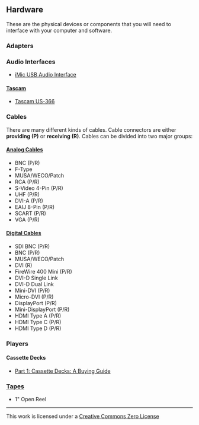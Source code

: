 ## Hardware
These are the physical devices or components that you will need to interface with your computer and software.

### Adapters

### Audio Interfaces
- [iMic USB Audio Interface](https://griffintechnology.com/us/products/audio/imic)

#### [Tascam](http://tascam.com/products/pc_audio_interface/)
- [Tascam US-366](http://tascam.com/product/us-366/)

### Cables
There are many different kinds of cables. Cable connectors are either __providing (P)__ or __receiving (R)__. Cables can be divided into two major groups:

#### [Analog Cables](https://github.com/ablwr/media-id-posters#analog-cables)
- BNC (P/R)
- F-Type
- MUSA/WECO/Patch
- RCA (P/R)
- S-Video 4-Pin (P/R)
- UHF (P/R)
- DVI-A (P/R)
- EAIJ 8-Pin (P/R)
- SCART (P/R)
- VGA (P/R)

#### [Digital Cables](https://github.com/ablwr/media-id-posters#digital-cables)
- SDI BNC (P/R)
- BNC (P/R)
- MUSA/WECO/Patch
- DVI (R)
- FireWire 400 Mini (P/R)
- DVI-D Single Link
- DVI-D Dual Link
- Mini-DVI (P/R)
- Micro-DVI (P/R)
- DisplayPort (P/R)
- Mini-DisplayPort (P/R)
- HDMI Type A (P/R)
- HDMI Type C (P/R)
- HDMI Type D (P/R)

### Players
#### Cassette Decks
- [Part 1: Cassette Decks: A Buying Guide](https://www.cs.cmu.edu/~./gdead/taping-guide/part1.html)

### [Tapes](https://github.com/ablwr/media-id-posters#tapes)
- 1" Open Reel

---
This work is licensed under a [Creative Commons Zero License](https://creativecommons.org/publicdomain/zero/1.0/)
